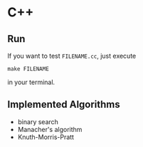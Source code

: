 # C++

## Run
If you want to test `FILENAME.cc`, just execute

```shell
make FILENAME
```

in your terminal.

## Implemented Algorithms
- binary search
- Manacher's algorithm
- Knuth-Morris-Pratt